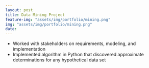 ```yaml
---
layout: post
title: Data Mining Project    
feature-img: "assets/img/portfolio/mining.png"
img: "assets/img/portfolio/mining.png"
date: 
---
```



* Worked with stakeholders on requirements, modeling, and implementation
* Implemented algorithm in Python that discovered approximate determinations for any hypothetical data set